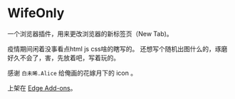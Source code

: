 # WifeOnly

一个浏览器插件，用来更改浏览器的新标签页（New Tab)。

疫情期间闲着没事看点html js css啥的瞎写的。
还想写个随机出图什么的，琢磨好久不会了，害，先放着吧，写着玩的。

感谢 `白未晞.Alice` 给俺画的花嫁月下的 icon 。

上架在 [Edge Add-ons](https://microsoftedge.microsoft.com/addons/detail/oenopngpamboglalcihklcdiljpkpaoj)。
